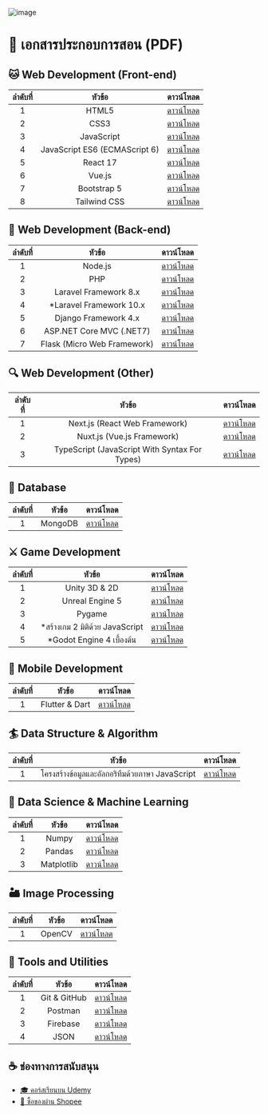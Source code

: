 






![image](/assets/images/Social(preview).png)
# 📖 เอกสารประกอบการสอน (PDF)
<!-- ## 👨‍💻 สมัครสมาชิกเพื่อรับคีย์ถอดรหัส (เลือกเพียง 1 ช่องทาง)
|ช่องทางการสมัคร| ราคา | สมัครสมาชิก |
|:----:|:------------------------:|:----:|
|KongRuksiam Official **(ระดับ FanClub ขึ้นไป)**|  100 บาท / เดือน      | [สมัครสมาชิก](#) |
|KongRuksiam Tutorial **(ระดับ แฟนตัวยง)**|   100 บาท / เดือน      | [สมัครสมาชิก](#) |
|Facebook **(Supporters)**|    79 บาท / เดือน       | [สมัครสมาชิก](#)|


## 🔏 Blockchain & Smart Contract
|ลำดับที่| หัวข้อ | ดาวน์โหลด |
|:----:|:------------------------:|:----:|
|1|   Blockchain        | [ดาวน์โหลด](#) |
|2|   Smart Contract & Solidity       | [ดาวน์โหลด](#) | 

  
## 💻 Programming
|ลำดับที่| หัวข้อ | ดาวน์โหลด |
|:----:|:------------------------:|:----:|
|1|   เขียนโปรแกรมภาษา Java        | [ดาวน์โหลด](https://mega.nz/folder/rGg0USIa) |
|2|   *เขียนโปรแกรมภาษา C       | [ดาวน์โหลด](https://mega.nz/folder/rGg0USIa) |
|3|   เขียนโปรแกรมภาษา C#       | [ดาวน์โหลด](https://mega.nz/folder/rGg0USIa) |
|4|   เขียนโปรแกรมภาษา C++       | [ดาวน์โหลด](https://mega.nz/folder/rGg0USIa) |
|5|   เขียนโปรแกรมเชิงวัตถุด้วยภาษา Python (OOP)       | [ดาวน์โหลด](https://mega.nz/folder/rGg0USIa) |
|6|   เขียนโปรแกรมเชิงวัตถุด้วยภาษา Java (OOP)       | [ดาวน์โหลด](https://mega.nz/folder/rGg0USIa) |
|7|   เขียนโปรแกรมเชิงวัตถุด้วย JavaScript (OOP)       | [ดาวน์โหลด](https://mega.nz/folder/rGg0USIa) |
|8|   เขียนโปรแกรมภาษา Go       | [ดาวน์โหลด](https://mega.nz/folder/rGg0USIa) |
|9|   *PyQt6 (Python GUI Framework)       | [ดาวน์โหลด](https://mega.nz/folder/rGg0USIa) | -->
  
## 🐱 Web Development (Front-end)
|ลำดับที่| หัวข้อ | ดาวน์โหลด |
|:----:|:------------------------:|:----:|
|1|   HTML5        | [ดาวน์โหลด](#) |
|2|   CSS3       | [ดาวน์โหลด](#) |
|3|   JavaScript       | [ดาวน์โหลด](#) |
|4|   JavaScript ES6 (ECMAScript 6)       | [ดาวน์โหลด](#) |
|5|   React 17       | [ดาวน์โหลด](#) |
|6|   Vue.js       | [ดาวน์โหลด](#) |
|7|   Bootstrap 5       | [ดาวน์โหลด](#) |
|8|   Tailwind CSS       | [ดาวน์โหลด](#) |

## 🧲 Web Development (Back-end)
|ลำดับที่| หัวข้อ | ดาวน์โหลด |
|:----:|:------------------------:|:----:|
|1|   Node.js        | [ดาวน์โหลด](#) |
|2|   PHP       | [ดาวน์โหลด](#) |
|3|   Laravel Framework 8.x       | [ดาวน์โหลด](#) |
|4|   *Laravel Framework 10.x       | [ดาวน์โหลด](#) |
|5|   Django Framework 4.x       | [ดาวน์โหลด](#) |
|6|   ASP.NET Core MVC (.NET7)       | [ดาวน์โหลด](#) |
|7|   Flask (Micro Web Framework)       | [ดาวน์โหลด](#) |

## 🔍 Web Development (Other)
|ลำดับที่| หัวข้อ | ดาวน์โหลด |
|:----:|:------------------------:|:----:|
|1|   Next.js (React Web Framework)        | [ดาวน์โหลด](#) |
|2|   Nuxt.js (Vue.js Framework)       | [ดาวน์โหลด](#) |
|3|   TypeScript (JavaScript With Syntax For Types)       | [ดาวน์โหลด](#) |

## 👒 Database
|ลำดับที่| หัวข้อ | ดาวน์โหลด |
|:----:|:------------------------:|:----:|
|1|   MongoDB        | [ดาวน์โหลด](#) |

## ⚔ Game Development
|ลำดับที่| หัวข้อ | ดาวน์โหลด |
|:----:|:------------------------:|:----:|
|1|   Unity 3D & 2D        | [ดาวน์โหลด](#) |
|2|   Unreal Engine 5       | [ดาวน์โหลด](#) |
|3|   Pygame       | [ดาวน์โหลด](#) |
|4|   *สร้างเกม 2 มิติด้วย JavaScript       | [ดาวน์โหลด](#) |
|5|   *Godot Engine 4 เบื้องต้น       | [ดาวน์โหลด](#) |
  
## 📱 Mobile Development
|ลำดับที่| หัวข้อ | ดาวน์โหลด |
|:----:|:------------------------:|:----:|
|1|   Flutter & Dart        | [ดาวน์โหลด](#) |

## 🏄 Data Structure & Algorithm
|ลำดับที่| หัวข้อ | ดาวน์โหลด |
|:----:|:------------------------:|:----:|
|1|   โครงสร้างข้อมูลและอัลกอริทึมด้วยภาษา JavaScript        | [ดาวน์โหลด](#) |

## 🎯 Data Science & Machine Learning
|ลำดับที่| หัวข้อ | ดาวน์โหลด |
|:----:|:------------------------:|:----:|
|1|   Numpy        | [ดาวน์โหลด](#) |
|2|   Pandas       | [ดาวน์โหลด](#) |
|3|   Matplotlib       | [ดาวน์โหลด](#) |

## 🏜 Image Processing
|ลำดับที่| หัวข้อ | ดาวน์โหลด |
|:----:|:------------------------:|:----:|
|1|   OpenCV        | [ดาวน์โหลด](#) |

## 🤖 Tools and Utilities 
|ลำดับที่| หัวข้อ | ดาวน์โหลด |
|:----:|:------------------------:|:----:|
|1|   Git & GitHub        | [ดาวน์โหลด](#) |
|2|   Postman       | [ดาวน์โหลด](#) |
|3|   Firebase       | [ดาวน์โหลด](#) |
|4|   JSON       | [ดาวน์โหลด](#) |

## ☕ ช่องทางการสนับสนุน
- [🎓 คอร์สเรียนบน Udemy](#)
- [🛒 ซื้อของผ่าน Shopee](#)
<!--
## 💓 ช่อง Youtube ในเครือของเรา
- [KongRuksiam Official](#)
- [KongRuksiam Tutorial](#)

## 📢 ติดตามข่าวสารอื่นๆของเราได้ที่
- [Facebook](#)
- [TikTok](#)
- [Instagram](#)
- [Medium](#)
- [Blockdit](#)


**_หมายเหตุ_** : เนื่องจากมีการนำเอกสารประกอบการสอนที่แจกฟรีไปใช้ในเชิงพาญิชย์ โดยไม่ได้รับอนุญาต ดังนั้นเอกสารประกอบการสอนทั้งหมดจึง 
**เปิดให้ดาวน์โหลดเฉพาะสมาชิกช่อง Youtube และ Facebook เท่านั้น** โดยใช้ **คีย์ถอดรหัสลับ (Decryption Key)** 
ที่ประกาศในแท็ปชุมชน Youtube และแท็ป Supporters Facebook ในการเข้าถึงข้อมูลเอกสารทั้งหมด
**Sreorbital/Sreorbital** is a ✨ _special_ ✨ repository because its `README.md` (this file) appears on your GitHub profile.

Here are some ideas to get you started:

- 🔭 I’m currently working on ...
- 🌱 I’m currently learning ...
- 👯 I’m looking to collaborate on ...
- 🤔 I’m looking for help with ...
- 💬 Ask me about ...
- 📫 How to reach me: ...
- 😄 Pronouns: ...
- ⚡ Fun fact: ...
-->
